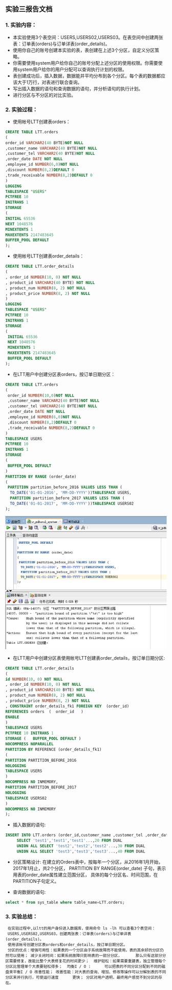 ## 实验三报告文档

### 1. 实验内容：

- 本实验使用3个表空间：USERS,USERS02,USERS03。在表空间中创建两张表：订单表(orders)与订单详表(order_details)。
- 使用你自己的账号创建本实验的表，表创建在上述3个分区，自定义分区策略。
- 你需要使用system用户给你自己的账号分配上述分区的使用权限。你需要使用system用户给你的用户分配可以查询执行计划的权限。
- 表创建成功后，插入数据，数据能并平均分布到各个分区。每个表的数据都应该大于1万行，对表进行联合查询。
- 写出插入数据的语句和查询数据的语句，并分析语句的执行计划。
- 进行分区与不分区的对比实验。
      
### 2. 实验过程：
 - 使用帐号LTT创建表orders：
 
  ```sql
 CREATE TABLE LTT.orders
(
  order_id VARCHAR2(40 BYTE)NOT NULL
  ,customer_name VARCHAR2(40 BYTE)NOT NULL
  ,customer_tel VARCHAR2(40 BYTE)NOT NULL
  ,order_date DATE NOT NULL
  ,employee_id NUMBER(6,0)NOT NULL 
  ,discount NUMBER(8,2)DEFAULT 0 
  ,trade_receivable NUMBER(8,2)DEFAULT 0 
)
LOGGING
TABLESPACE "USERS"
PCTFREE 10
INITRANS 1
STORAGE
( 
  INITIAL 65536 
  NEXT 1048576 
  MINEXTENTS 1 
  MAXEXTENTS 2147483645 
  BUFFER_POOL DEFAULT
);
 ```
 
 - 使用帐号LTT创建表order_details：
 
 ```sql
 CREATE TABLE LTT.order_details
(
 , order_id NUMBER(10, 0) NOT NULL
, product_id VARCHAR2(40 BYTE) NOT NULL 
, product_num NUMBER(8, 2) NOT NULL 
, product_price NUMBER(8, 2) NOT NULL 
)
LOGGING
TABLESPACE "USERS"
PCTFREE 10
INITRANS 1
STORAGE
( 
  INITIAL 65536 
  NEXT 1048576 
  MINEXTENTS 1 
  MAXEXTENTS 2147483645 
  BUFFER_POOL DEFAULT
);
 ```
 - 在LTT用户中创建分区表orders，按订单日期分区：
 
```sql
CREATE TABLE LTT.orders 
(
 order_id NUMBER(10,0)NOT NULL 
 ,customer_name VARCHAR2(40 BYTE)NOT NULL 
 ,customer_tel VARCHAR2(40 BYTE)NOT NULL 
 ,order_date DATE NOT NULL 
 ,employee_id NUMBER(6,0)NOT NULL 
 ,discount NUMBER(8,2)DEFAULT 0 
 ,trade_receivable NUMBER(8,2)DEFAULT 0 
)
TABLESPACE USERS 
PCTFREE 10 
INITRANS 1 
STORAGE 
( 
 BUFFER_POOL DEFAULT 
)
PARTITION BY RANGE (order_date)
(
 PARTITION partition_before_2016 VALUES LESS THAN (
  TO_DATE('01-01-2016', 'MM-DD-YYYY'))TABLESPACE USERS,
  PARTITION partition_before_2017 VALUES LESS THAN (
  TO_DATE('01-01-2017', 'MM-DD-YYYY'))TABLESPACE USERS02 
);
```
![orders](https://github.com/DoubleLTT/Oracle/blob/master/img/3-2.png?raw=true)

 - 在LTT用户中创建分区表使用帐号LTT创建表order_details，按订单日期分区:
 
```sql
CREATE TABLE LTT.order_details 
(
id NUMBER(10, 0) NOT NULL 
, order_id NUMBER(10, 0) NOT NULL
, product_id VARCHAR2(40 BYTE) NOT NULL 
, product_num NUMBER(8, 2) NOT NULL 
, product_price NUMBER(8, 2) NOT NULL 
, CONSTRAINT order_details_fk1 FOREIGN KEY  (order_id)
REFERENCES orders  (  order_id   )
ENABLE 
) 
TABLESPACE USERS 
PCTFREE 10 INITRANS 1 
STORAGE (   BUFFER_POOL DEFAULT ) 
NOCOMPRESS NOPARALLEL
PARTITION BY REFERENCE (order_details_fk1)
(
PARTITION PARTITION_BEFORE_2016 
NOLOGGING 
TABLESPACE USERS 
) 
NOCOMPRESS NO INMEMORY, 
PARTITION PARTITION_BEFORE_2017 
NOLOGGING 
TABLESPACE USERS02
) 
NOCOMPRESS NO INMEMORY  
);
```


 - 插入数据的语句:
 
 ```sql
INSERT INTO LTT.orders (order_id,customer_name ,customer_tel ,order_date ,employee_id,discount)
      SELECT 'test1','test1','test1'...,20 FROM DUAL
      UNION ALL SELECT 'test2','test2','test2'...,30 FROM DUAL
      UNION ALL SELECT 'test3','test3','test3'...,40 FROM DUAL
``` 

 
 - 分区策略设计:
 在建立的Orders表中，按每年一个分区，从2016年1月开始，2017年1月止，共2个分区， 
 PARTITION BY RANGE(order_date) 子句，表示用表的order_date属性建立范围分区，
 具体的每个分区名、时间范围，在PARTITION子句定义。
 
 - 查询数据的语句:

```sql
select * from sys_table where table_name=LTT.orders;
``` 

### 3. 实验总结：

     
     在实验过程中,以ltt的用户身份进入数据库，使用命令 ls -lh 可以查看3个表空间：
     USERS,USERS02,USERS03，创建两张表：订单表(orders)与订单详表(order_details)。
     使用该帐号创建分区表orders和order_details，按订单日期分区。
     分区的优点：增强可用性：如果表的一个分区由于系统故障而不能使用，表的其余好的分区仍然可以使用； 减少关闭时间：如果系统故障只影响表的一部分分区，      那么只有这部分分区需要修复，故能比整个大表修复花的时间更少；  维护轻松：如果需要重建表，独立管理每个分区比管理单个大表要轻松得多；  均衡I / O :      可以把表的不同分区分配到不同的磁盘来平衡I / O 改善性能； 改善性能：对大表的查询、增加、修改等操作可以分解到表的不同分区来并行执行，可使运行速度      更快； 分区对用户透明，最终用户感觉不到分区的存在。
  






